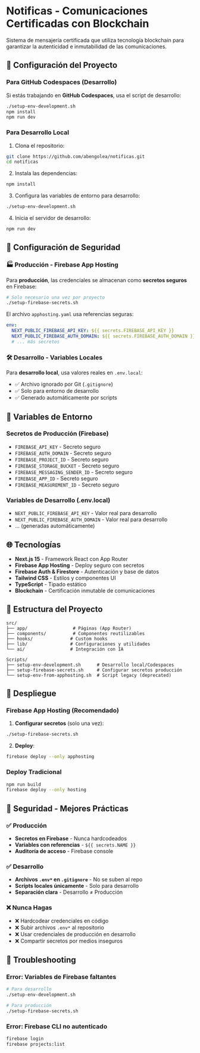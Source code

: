 # Notificas - Comunicaciones Certificadas con Blockchain

Sistema de mensajería certificada que utiliza tecnología blockchain para garantizar la autenticidad e inmutabilidad de las comunicaciones.

## 🚀 Configuración del Proyecto

### Para GitHub Codespaces (Desarrollo)

Si estás trabajando en **GitHub Codespaces**, usa el script de desarrollo:

```bash
./setup-env-development.sh
npm install
npm run dev
```

### Para Desarrollo Local

1. Clona el repositorio:
```bash
git clone https://github.com/abengolea/notificas.git
cd notificas
```

2. Instala las dependencias:
```bash
npm install
```

3. Configura las variables de entorno para desarrollo:
```bash
./setup-env-development.sh
```

4. Inicia el servidor de desarrollo:
```bash
npm run dev
```

## 🔐 Configuración de Seguridad

### 🏭 Producción - Firebase App Hosting

Para **producción**, las credenciales se almacenan como **secretos seguros** en Firebase:

```bash
# Solo necesario una vez por proyecto
./setup-firebase-secrets.sh
```

El archivo `apphosting.yaml` usa referencias seguras:
```yaml
env:
  NEXT_PUBLIC_FIREBASE_API_KEY: ${{ secrets.FIREBASE_API_KEY }}
  NEXT_PUBLIC_FIREBASE_AUTH_DOMAIN: ${{ secrets.FIREBASE_AUTH_DOMAIN }}
  # ... más secretos
```

### 🛠️ Desarrollo - Variables Locales

Para **desarrollo local**, usa valores reales en `.env.local`:
- ✅ Archivo ignorado por Git (`.gitignore`)
- ✅ Solo para entorno de desarrollo
- ✅ Generado automáticamente por scripts

## 🔧 Variables de Entorno

### Secretos de Producción (Firebase)
- `FIREBASE_API_KEY` - Secreto seguro
- `FIREBASE_AUTH_DOMAIN` - Secreto seguro  
- `FIREBASE_PROJECT_ID` - Secreto seguro
- `FIREBASE_STORAGE_BUCKET` - Secreto seguro
- `FIREBASE_MESSAGING_SENDER_ID` - Secreto seguro
- `FIREBASE_APP_ID` - Secreto seguro
- `FIREBASE_MEASUREMENT_ID` - Secreto seguro

### Variables de Desarrollo (.env.local)
- `NEXT_PUBLIC_FIREBASE_API_KEY` - Valor real para desarrollo
- `NEXT_PUBLIC_FIREBASE_AUTH_DOMAIN` - Valor real para desarrollo
- ... (generadas automáticamente)

## 🌐 Tecnologías

- **Next.js 15** - Framework React con App Router
- **Firebase App Hosting** - Deploy seguro con secretos
- **Firebase Auth & Firestore** - Autenticación y base de datos
- **Tailwind CSS** - Estilos y componentes UI
- **TypeScript** - Tipado estático
- **Blockchain** - Certificación inmutable de comunicaciones

## 📝 Estructura del Proyecto

```
src/
├── app/                 # Páginas (App Router)
├── components/          # Componentes reutilizables  
├── hooks/              # Custom hooks
├── lib/                # Configuraciones y utilidades
└── ai/                 # Integración con IA

Scripts/
├── setup-env-development.sh      # Desarrollo local/Codespaces
├── setup-firebase-secrets.sh     # Configurar secretos producción
└── setup-env-from-apphosting.sh  # Script legacy (deprecated)
```

## 🚀 Despliegue

### Firebase App Hosting (Recomendado)

1. **Configurar secretos** (solo una vez):
```bash
./setup-firebase-secrets.sh
```

2. **Deploy**:
```bash
firebase deploy --only apphosting
```

### Deploy Tradicional
```bash
npm run build
firebase deploy --only hosting
```

## 🔐 Seguridad - Mejores Prácticas

### ✅ Producción
- **Secretos en Firebase** - Nunca hardcodeados
- **Variables con referencias** - `${{ secrets.NAME }}`
- **Auditoría de acceso** - Firebase console

### ✅ Desarrollo  
- **Archivos `.env*` en `.gitignore`** - No se suben al repo
- **Scripts locales únicamente** - Solo para desarrollo
- **Separación clara** - Desarrollo ≠ Producción

### ❌ Nunca Hagas
- ❌ Hardcodear credenciales en código
- ❌ Subir archivos `.env*` al repositorio
- ❌ Usar credenciales de producción en desarrollo
- ❌ Compartir secretos por medios inseguros

## 🔧 Troubleshooting

### Error: Variables de Firebase faltantes
```bash
# Para desarrollo
./setup-env-development.sh

# Para producción  
./setup-firebase-secrets.sh
```

### Error: Firebase CLI no autenticado
```bash
firebase login
firebase projects:list
```
